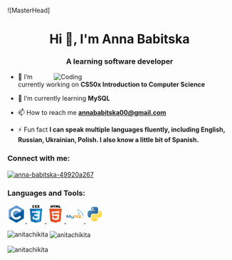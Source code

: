 ![MasterHead]
<h1 align="center">Hi 👋, I'm Anna Babitska</h1>
<h3 align="center">A learning software developer</h3>
<img align="right" alt="Coding" width="400" src="https://user-images.githubusercontent.com/74038190/236119160-976a0405-caa7-470c-9356-16d43402ea0a.gif">

- 🔭 I’m currently working on **CS50x Introduction to Computer Science**

- 🌱 I’m currently learning **MySQL**

- 📫 How to reach me **annababitska00@gmail.com**

- ⚡ Fun fact **I can speak multiple languages fluently, including English, Russian, Ukrainian, Polish. I also know a little bit of Spanish.**

<h3 align="left">Connect with me:</h3>
<p align="left">
<a href="https://linkedin.com/in/anna-babitska-49920a267" target="blank"><img align="center" src="https://raw.githubusercontent.com/rahuldkjain/github-profile-readme-generator/master/src/images/icons/Social/linked-in-alt.svg" alt="anna-babitska-49920a267" height="30" width="40" /></a>
</p>

<h3 align="left">Languages and Tools:</h3>
<p align="left"> <a href="https://www.cprogramming.com/" target="_blank" rel="noreferrer"> <img src="https://raw.githubusercontent.com/devicons/devicon/master/icons/c/c-original.svg" alt="c" width="40" height="40"/> </a> <a href="https://www.w3schools.com/css/" target="_blank" rel="noreferrer"> <img src="https://raw.githubusercontent.com/devicons/devicon/master/icons/css3/css3-original-wordmark.svg" alt="css3" width="40" height="40"/> </a> <a href="https://www.w3.org/html/" target="_blank" rel="noreferrer"> <img src="https://raw.githubusercontent.com/devicons/devicon/master/icons/html5/html5-original-wordmark.svg" alt="html5" width="40" height="40"/> </a> <a href="https://www.mysql.com/" target="_blank" rel="noreferrer"> <img src="https://raw.githubusercontent.com/devicons/devicon/master/icons/mysql/mysql-original-wordmark.svg" alt="mysql" width="40" height="40"/> </a> <a href="https://www.python.org" target="_blank" rel="noreferrer"> <img src="https://raw.githubusercontent.com/devicons/devicon/master/icons/python/python-original.svg" alt="python" width="40" height="40"/> </a> </p>

<p><img align="left" src="https://github-readme-stats.vercel.app/api/top-langs?username=anitachikita&show_icons=true&locale=en&layout=compact" alt="anitachikita" /></p>

<p>&nbsp;<img align="center" src="https://github-readme-stats.vercel.app/api?username=anitachikita&show_icons=true&locale=en" alt="anitachikita" /></p>

<p><img align="center" src="https://github-readme-streak-stats.herokuapp.com/?user=anitachikita&" alt="anitachikita" /></p>
